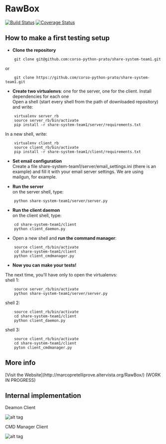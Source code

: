 RawBox
==================
[![Build Status](https://api.travis-ci.org/corso-python-prato/share-system-team1.svg)](https://travis-ci.org/corso-python-prato/share-system-team1)
[![Coverage Status](https://img.shields.io/coveralls/corso-python-prato/share-system-team1.svg)](https://coveralls.io/r/corso-python-prato/share-system-team1)

## How to make a first testing setup
- **Clone the repository**
```
    git clone git@github.com:corso-python-prato/share-system-team1.git
```
or
```
    git clone https://github.com/corso-python-prato/share-system-team1.git
```

- **Create two virtualenvs**: one for the server, one for the client. Install dependencies for each one  
Open a shell (start every shell from the path of downloaded repository) and write:
```
    virtualenv server_rb
    source server_rb/bin/activate
    pip install -r share-system-team1/server/requirements.txt
```
In a new shell, write:
```
    virtualenv client_rb
    source client_rb/bin/activate
    pip install -r share-system-team1/client/requirements.txt
```
- **Set email configuration**  
Create a file share-system-team1/server/email_settings.ini (there is an
example) and fill it with your email server settings. We are using mailgun,
for example.

- **Run the server**  
on the server shell, type:
```
    python share-system-team1/server/server.py
```
- **Run the client daemon**  
on the client shell, type:
```
    cd share-system-team1/client
    python client_daemon.py
```
- Open a new shell and **run the command manager**:
```
    source client_rb/bin/activate
    cd share-system-team1/client
    python client_cmdmanager.py
```
- **Now you can make your tests!**  
 

The next time, you'll have only to open the virtualenvs:  
shell 1:
```
    source server_rb/bin/activate
    python share-system-team1/server/server.py
```
shell 2:
```
    source client_rb/bin/activate
    cd share-system-team1/client
    python client_daemon.py
```
shell 3:
```
    source client_rb/bin/activate
    cd share-system-team1/client
    pyton client_cmdmanager.py
```


<h2>More info</h2>    
[Visit the Website](http://marcopretelliprove.altervista.org/RawBox/) (WORK IN PROGRESS)

<h2>Internal implementation</h2>
Deamon Client
    
![alt tag](http://marcopretelliprove.altervista.org/img/daemonscheme.png)

CMD Manager Client

![alt tag](http://marcopretelliprove.altervista.org/img/cmdmanager.png)
